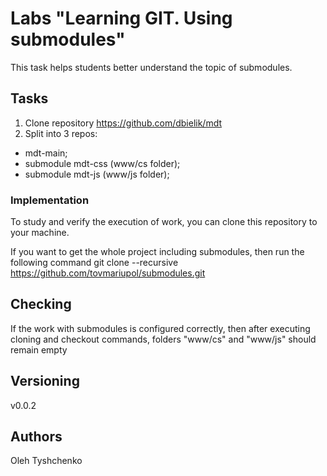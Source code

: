 # Labs "Learning GIT. Using submodules"

This task helps students better understand the topic of submodules.

## Tasks

1. Clone repository https://github.com/dbielik/mdt
2. Split into 3 repos:
  - mdt-main;
  - submodule mdt-css (www/cs folder);
  - submodule mdt-js (www/js folder);

### Implementation

To study and verify the execution of work, you can clone this repository to your machine. 

If you want to get the whole project including submodules, then run the following command
git clone --recursive https://github.com/tovmariupol/submodules.git

## Checking

If the work with submodules is configured correctly, then
after executing cloning and checkout commands, folders "www/cs" and "www/js" should remain empty

## Versioning

v0.0.2


## Authors

Oleh Tyshchenko

